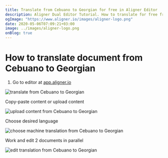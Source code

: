 ```yaml
---
title: Translate from Cebuano to Georgian for free in Aligner Editor
description: Aligner Dual Editor Tutorial. How to translate for free from Cebuano to Georgian. Aligner is multilingual document management platform. 
ogImage: "https://www.aligner.io/images/aligner-logo.png"
date: 2020-05-06T07:09:21+03:00
image: ../images/aligner-logo.png
onBlog: true
---
```


# How to translate document from Cebuano to Georgian

1. Go to editor at [app.aligner.io](https://app.aligner.io "Aligner App web page")

![translate from Cebuano to Georgian](../aligner-blank-editor.png "translate from Cebuano to Georgian")

Copy-paste content or upload content

![upload content from Cebuano to Georgian](../aligner-uploaded-document.png "upload content from Cebuano to Georgian")

Choose desired language

![choose machine translation from Cebuano to Georgian](../aligner-language-dropdown.png "choose machine translation from Cebuano to Georgian")

Work and edit 2 documents in parallel

![edit translation from Cebuano to Georgian](../aligner-double-sitded-editor.png "edit translation from Cebuano to Georgian")

